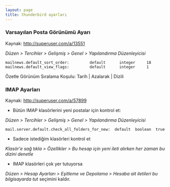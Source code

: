 ```yaml
---
layout: page
title: thunderbird ayarları
---
```

### Varsayılan Posta Görünümü Ayarı

Kaynak: http://superuser.com/a/13551

_Düzen > Tercihler > Gelişmiş > Genel > Yapılandırma Düzenleyicisi_

```
mailnews.default_sort_order:         default      integer     18
mailnews.default_view_flags:         default      integer     1
```

Özetle Görünüm Sıralama Koşulu: Tarih | Azalarak | Dizili

### IMAP Ayarları

Kaynak: http://superuser.com/a/57899

- Bütün IMAP klasörlerini yeni postalar için kontrol et:

_Düzen > Tercihler > Gelişmiş > Genel > Yapılandırma Düzenleyicisi_
    
```
mail.server.default.check_all_folders_for_new:  default  boolean  true
```

- Sadece istediğim klasörleri kontrol et

_Klasör'e sağ tıkla > Özellikler > Bu hesap için yeni ileti alırken her zaman bu dizini denetle_


- IMAP klasörleri çok yer tutuyorsa

_Düzen > Hesap Ayarları > Eşitleme ve Depolama > Hesaba ait iletileri bu bilgisayarda tut_ seçimini kaldır.
